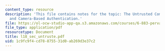 ```yaml
---
content_type: resource
description: 'This file contains notes for the topic: The Untrusted Computer Problem
  and Camera-Based Authentication.'
file: https://ol-ocw-studio-app-qa.s3.amazonaws.com/courses/6-883-pervasive-human-centric-computing-sma-5508-spring-2006/1c9fc9f4cd78875531d0ab269d3e37c2_l18_sec_untruste.pdf
file_type: application/pdf
resourcetype: Document
title: l18_sec_untruste.pdf
uid: 1c9fc9f4-cd78-8755-31d0-ab269d3e37c2
---
```

